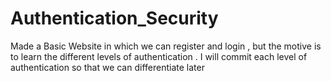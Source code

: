 # Authentication_Security
Made a Basic Website in which we can register and login , but the motive is to learn the different levels of authentication . I will commit each level of authentication so that we can differentiate later
